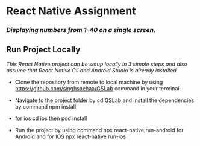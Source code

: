 # React Native Assignment

### _Displaying numbers from 1-40 on a single screen._

## Run Project Locally

_This React Native project can be setup locally in 3 simple steps and also assume that React Native Cli and Android Studio is already installed._

- Clone the repository from remote to local machine by using https://github.com/singhsnehaa/GSLab command in your terminal.

- Navigate to the project folder by cd GSLab and install the dependencies by command npm install

- for ios cd ios then pod install

- Run the project by using command npx react-native run-android for Android and for IOS npx react-native run-ios
